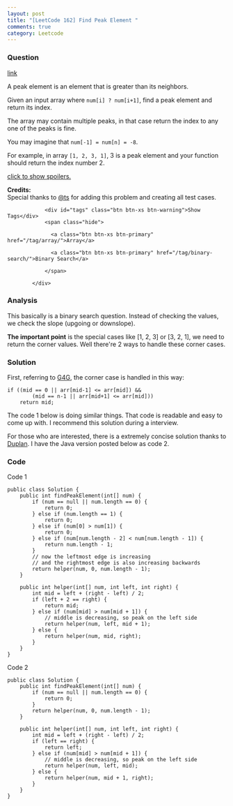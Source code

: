 ```yaml
---
layout: post
title: "[LeetCode 162] Find Peak Element "
comments: true
category: Leetcode
---
```


### Question 

[link](https://leetcode.com/problems/find-peak-element/)

<div class="question-content">
              <p></p><p>A peak element is an element that is greater than its neighbors.</p>

<p>Given an input array where <code>num[i] ? num[i+1]</code>, find a peak element and return its index.</p>

<p>The array may contain multiple peaks, in that case return the index to any one of the peaks is fine.</p>

<p>You may imagine that <code>num[-1] = num[n] = -8</code>.</p>

<p>For example, in array <code>[1, 2, 3, 1]</code>, 3 is a peak element and your function should return the index number 2.</p>

<p class="showspoilers"><a href="#" onclick="showSpoilers(this); return false;">click to show spoilers.</a></p>

<div class="spoilers" style="display: none;"><b>Note:</b>
<p>Your solution should be in logarithmic complexity.</p>
</div>

<p><b>Credits:</b><br>Special thanks to <a href="https://oj.leetcode.com/discuss/user/ts">@ts</a> for adding this problem and creating all test cases.</p><p></p>
              
                <div id="tags" class="btn btn-xs btn-warning">Show Tags</div>
                <span class="hide">
                  
                  <a class="btn btn-xs btn-primary" href="/tag/array/">Array</a>
                  
                  <a class="btn btn-xs btn-primary" href="/tag/binary-search/">Binary Search</a>
                  
                </span>
              
            </div>

### Analysis

This basically is a binary search question. Instead of checking the values, we check the slope (upgoing or downslope). 

__The important point__ is the special cases like [1, 2, 3] or [3, 2, 1], we need to return the corner values. Well there're 2 ways to handle these corner cases. 

### Solution

First, referring to [G4G](http://www.geeksforgeeks.org/find-a-peak-in-a-given-array/), the corner case is handled in this way: 

    if ((mid == 0 || arr[mid-1] <= arr[mid]) &&
            (mid == n-1 || arr[mid+1] <= arr[mid]))
        return mid;

The code 1 below is doing similar things. That code is readable and easy to come up with. I recommend this solution during a interview. 

For those who are interested, there is a extremely concise solution thanks to [Duplan](http://blog.csdn.net/u010367506/article/details/41943309). I have the Java version posted below as code 2. 

### Code

Code 1

    public class Solution {
        public int findPeakElement(int[] num) {
            if (num == null || num.length == 0) {
                return 0;
            } else if (num.length == 1) {
                return 0;
            } else if (num[0] > num[1]) {
                return 0;
            } else if (num[num.length - 2] < num[num.length - 1]) {
                return num.length - 1;
            }
            // now the leftmost edge is increasing
            // and the rightmost edge is also increasing backwards
            return helper(num, 0, num.length - 1);
        }

        public int helper(int[] num, int left, int right) {
            int mid = left + (right - left) / 2;
            if (left + 2 == right) {
                return mid;
            } else if (num[mid] > num[mid + 1]) {
                // middle is decreasing, so peak on the left side
                return helper(num, left, mid + 1);
            } else {
                return helper(num, mid, right);
            }
        }
    }

Code 2

    public class Solution {
        public int findPeakElement(int[] num) {
            if (num == null || num.length == 0) {
                return 0;
            }
            return helper(num, 0, num.length - 1);
        }

        public int helper(int[] num, int left, int right) {
            int mid = left + (right - left) / 2;
            if (left == right) {
                return left;
            } else if (num[mid] > num[mid + 1]) {
                // middle is decreasing, so peak on the left side
                return helper(num, left, mid);
            } else {
                return helper(num, mid + 1, right);
            }
        }
    }
